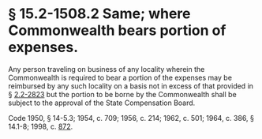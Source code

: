 # § 15.2-1508.2 Same; where Commonwealth bears portion of expenses.

<p>Any person traveling on business of any locality wherein the Commonwealth is required to bear a portion of the expenses may be reimbursed by any such locality on a basis not in excess of that provided in § <a href='http://law.lis.virginia.gov/vacode/2.2-2823/'>2.2-2823</a> but the portion to be borne by the Commonwealth shall be subject to the approval of the State Compensation Board.</p><p>Code 1950, § 14-5.3; 1954, c. 709; 1956, c. 214; 1962, c. 501; 1964, c. 386, § 14.1-8; 1998, c. <a href='http://lis.virginia.gov/cgi-bin/legp604.exe?981+ful+CHAP0872'>872</a>.</p>